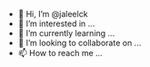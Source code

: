 - 👋 Hi, I’m @jaleelck
- 👀 I’m interested in ...
- 🌱 I’m currently learning ...
- 💞️ I’m looking to collaborate on ...
- 📫 How to reach me ...

<!---
jaleelck/jaleelck is a ✨ special ✨ repository because its `README.md` (this file) appears on your GitHub profile.
You can click the Preview link to take a look at your changes.
--->
